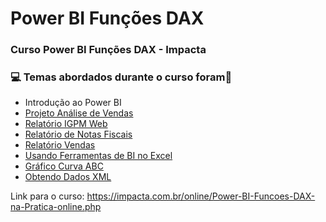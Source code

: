 # Power BI Funções DAX
### Curso Power BI Funções DAX - Impacta
### :computer: Temas abordados durante o curso foram:rocket:
- Introdução ao Power BI
- [Projeto Análise de Vendas](https://github.com/romulovieira777/Power_BI_Funcoes__DAX/tree/main/Projeto%20An%C3%A1lise%20de%20Vendas)
- [Relatório IGPM Web](https://github.com/romulovieira777/Power_BI_Funcoes__DAX/tree/main/Relat%C3%B3rio%20IGPM%20Web)
- [Relatório de Notas Fiscais](https://github.com/romulovieira777/Power_BI_Funcoes__DAX/tree/main/Relat%C3%B3rio%20de%20Notas%20Fiscais)
- [Relatório Vendas](https://github.com/romulovieira777/Power_BI_Funcoes__DAX/tree/main/Relat%C3%B3rio%20de%20Vendas)
- [Usando Ferramentas de BI no Excel](https://github.com/romulovieira777/Power_BI_Funcoes__DAX/tree/main/Usando%20Ferramentas%20de%20BI%20no%20Excel)
- [Gráfico Curva ABC](https://github.com/romulovieira777/Power_BI_Funcoes__DAX/tree/main/Gr%C3%A1fico%20Curva%20ABC)
- [Obtendo Dados XML](https://github.com/romulovieira777/Power_BI_Funcoes__DAX/tree/main/Obtendo%20Dados%20XML)

Link para o curso: https://impacta.com.br/online/Power-BI-Funcoes-DAX-na-Pratica-online.php
